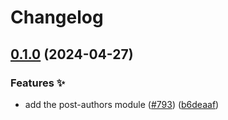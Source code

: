 # Changelog

## [0.1.0](https://github.com/hbstack/blog/compare/modules/post-authors-v0.0.1...modules/post-authors/v0.1.0) (2024-04-27)


### Features ✨

* add the post-authors module ([#793](https://github.com/hbstack/blog/issues/793)) ([b6deaaf](https://github.com/hbstack/blog/commit/b6deaaf1007e3fec53d03365e1989d3d21fca860))
